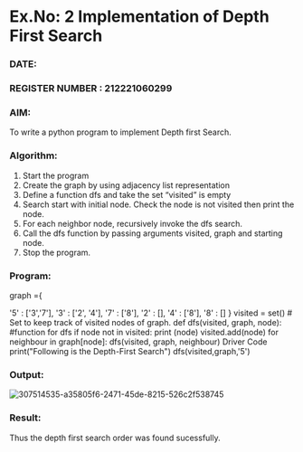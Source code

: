 # Ex.No: 2  Implementation of Depth First Search
### DATE:                                                                            
### REGISTER NUMBER : 212221060299
### AIM: 
To write a python program to implement Depth first Search. 
### Algorithm:
1. Start the program
2. Create the graph by using adjacency list representation
3. Define a function dfs and take the set “visited” is empty 
4. Search start with initial node. Check the node is not visited then print the node.
5. For each neighbor node, recursively invoke the dfs search.
6. Call the dfs function by passing arguments visited, graph and starting node.
7. Stop the program.
### Program:
graph ={

'5' : ['3','7'], '3' : ['2', '4'], '7' : ['8'], '2' : [], '4' : ['8'], '8' : [] } visited = set() # Set to keep track of visited nodes of graph. def dfs(visited, graph, node): #function for dfs if node not in visited: print (node) visited.add(node) for neighbour in graph[node]: dfs(visited, graph, neighbour)
Driver Code
print("Following is the Depth-First Search") dfs(visited,graph,'5')












### Output:

![307514535-a35805f6-2471-45de-8215-526c2f538745](https://github.com/Koravarunkumar/AI_Lab_2023-24/assets/164622370/4c9bdf91-4430-48d9-83a1-7f9412dc2fac)




### Result:
Thus the depth first search order was found sucessfully.
